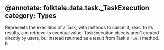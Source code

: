 @annotate: folktale.data.task._TaskExecution
category: Types
---

Represents the execution of a Task, with methods to cancel it, react to its
results, and retrieve its eventual value. TaskExecution objects aren't created
directly by users, but instead returned as a result from Task's `run()` method.
b
